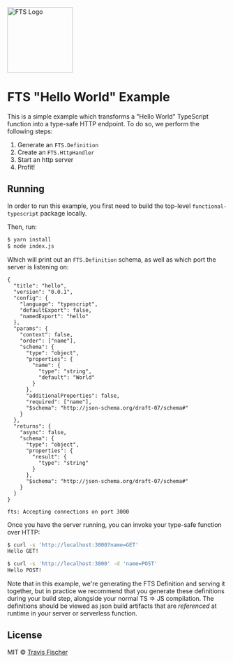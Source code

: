 <img src="https://raw.githubusercontent.com/transitive-bullshit/functional-typescript/master/logo.png" alt="FTS Logo" width="150" />

# FTS "Hello World" Example

This is a simple example which transforms a "Hello World" TypeScript function into a type-safe HTTP endpoint. To do so, we perform the following steps:

1. Generate an `FTS.Definition`
2. Create an `FTS.HttpHandler`
3. Start an http server
4. Profit!

## Running

In order to run this example, you first need to build the top-level `functional-typescript` package locally.

Then, run:

```bash
$ yarn install
$ node index.js
```

Which will print out an `FTS.Definition` schema, as well as which port the server is listening on:

```
{
  "title": "hello",
  "version": "0.0.1",
  "config": {
    "language": "typescript",
    "defaultExport": false,
    "namedExport": "hello"
  },
  "params": {
    "context": false,
    "order": ["name"],
    "schema": {
      "type": "object",
      "properties": {
        "name": {
          "type": "string",
          "default": "World"
        }
      },
      "additionalProperties": false,
      "required": ["name"],
      "$schema": "http://json-schema.org/draft-07/schema#"
    }
  },
  "returns": {
    "async": false,
    "schema": {
      "type": "object",
      "properties": {
        "result": {
          "type": "string"
        }
      },
      "$schema": "http://json-schema.org/draft-07/schema#"
    }
  }
}

fts: Accepting connections on port 3000
```

Once you have the server running, you can invoke your type-safe function over HTTP:

```bash
$ curl -s 'http://localhost:3000?name=GET'
Hello GET!

$ curl -s 'http://localhost:3000' -d 'name=POST'
Hello POST!
```

Note that in this example, we're generating the FTS Definition and serving it together, but in practice we recommend that you generate these definitions during your build step, alongside your normal TS => JS compilation. The definitions should be viewed as json build artifacts that are _referenced_ at runtime in your server or serverless function.

## License

MIT © [Travis Fischer](https://transitivebullsh.it)
